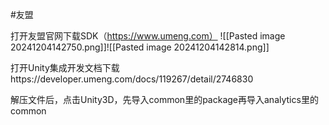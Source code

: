 
#友盟



打开友盟官网下载SDK（https://www.umeng.com）
![[Pasted image 20241204142750.png]]![[Pasted image 20241204142814.png]]

打开Unity集成开发文档下载https://developer.umeng.com/docs/119267/detail/2746830

解压文件后，点击Unity3D，先导入common里的package再导入analytics里的common